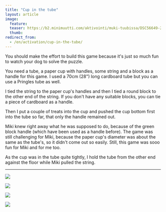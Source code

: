 ```yaml
---
title: "Cup in the tube"
layout: article
image:
  feature:
  teaser: https://b2.minimuutti.com/aktivointi/muki-tuubissa/DSC56649-245px.jpg
  thumb:
redirect_from:
  - /en/activation/cup-in-the-tube/
---
```


You should make the effort to build this game because it's just so much fun to watch your dog to solve the puzzle.

You need a tube, a paper cup with handles, some string and a block as a handle for this game. I used a 70cm (28") long cardboard tube but you can use a Pringles tube as well.

I tied the string to the paper cup's handles and then I tied a round block to the other end of the string. If you don't have any suitable blocks, you can tie a piece of cardboard as a handle.

Then I put a couple of treats into the cup and pushed the cup bottom first into the tube so far, that only the handle remained out.

Miki knew right away what he was supposed to do, because of the green block handle (which have been used as a handle before). The game was still challenging for Miki, because the paper cup's diameter was about the same as the tube's, so it didn't come out so easily. Still, this game was sooo fun for Miki and for me too.

As the cup was in the tube quite tightly, I hold the tube from the other end against the floor while Miki pulled the string.

---

![](https://b2.minimuutti.com/aktivointi/muki-tuubissa/DSC56581-800px.jpg)

![](https://b2.minimuutti.com/aktivointi/muki-tuubissa/DSC56597-800px.jpg)

![](https://b2.minimuutti.com/aktivointi/muki-tuubissa/DSC56649-800px.jpg)

![](https://b2.minimuutti.com/aktivointi/muki-tuubissa/DSC56628-800px.jpg)
